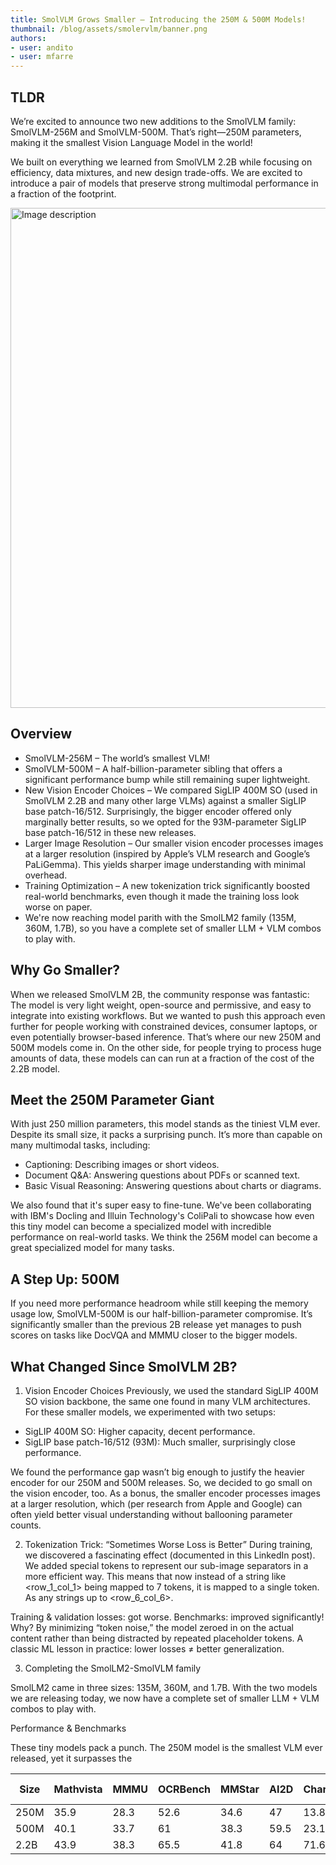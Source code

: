 ```yaml
---
title: SmolVLM Grows Smaller – Introducing the 250M & 500M Models!
thumbnail: /blog/assets/smolervlm/banner.png
authors:
- user: andito
- user: mfarre
---
```


## TLDR

We’re excited to announce two new additions to the SmolVLM family: SmolVLM-256M and SmolVLM-500M. That’s right—250M parameters, making it the smallest Vision Language Model in the world!

We built on everything we learned from SmolVLM 2.2B while focusing on efficiency, data mixtures, and new design trade-offs. We are excited to introduce a pair of models that preserve strong multimodal performance in a fraction of the footprint.

<img src="https://huggingface.co/datasets/huggingface/documentation-images/resolve/main/smolvlm_ecosystem.png" width="800" height="auto" alt="Image description">


## Overview

- SmolVLM-256M – The world’s smallest VLM!
- SmolVLM-500M – A half-billion-parameter sibling that offers a significant performance bump while still remaining super lightweight.
- New Vision Encoder Choices – We compared SigLIP 400M SO (used in SmolVLM 2.2B and many other large VLMs) against a smaller SigLIP base patch-16/512. Surprisingly, the bigger encoder offered only marginally better results, so we opted for the 93M-parameter SigLIP base patch-16/512 in these new releases.
- Larger Image Resolution – Our smaller vision encoder processes images at a larger resolution (inspired by Apple’s VLM research and Google’s PaLiGemma). This yields sharper image understanding with minimal overhead.
- Training Optimization – A new tokenization trick significantly boosted real-world benchmarks, even though it made the training loss look worse on paper.
- We're now reaching model parith with the SmolLM2 family (135M, 360M, 1.7B), so you have a complete set of smaller LLM + VLM combos to play with.


## Why Go Smaller?

When we released SmolVLM 2B, the community response was fantastic: The model is very light weight, open-source and permissive, and easy to integrate into existing workflows. But we wanted to push this approach even further for people working with constrained devices, consumer laptops, or even potentially browser-based inference. That’s where our new 250M and 500M models come in. On the other side, for people trying to process huge amounts of data, these models can can run at a fraction of the cost of the 2.2B model.

## Meet the 250M Parameter Giant 

With just 250 million parameters, this model stands as the tiniest VLM ever. Despite its small size, it packs a surprising punch. It’s more than capable on many multimodal tasks, including:

- Captioning: Describing images or short videos.
- Document Q&A: Answering questions about PDFs or scanned text.
- Basic Visual Reasoning: Answering questions about charts or diagrams.

We also found that it's super easy to fine-tune. We've been collaborating with IBM's Docling and Illuin Technology's ColiPali to showcase how even this tiny model can become a specialized model with incredible performance on real-world tasks. We think the 256M model can become a great specialized model for many tasks.


## A Step Up: 500M

If you need more performance headroom while still keeping the memory usage low, SmolVLM-500M is our half-billion-parameter compromise. It’s significantly smaller than the previous 2B release yet manages to push scores on tasks like DocVQA and MMMU closer to the bigger models.

## What Changed Since SmolVLM 2B?

1. Vision Encoder Choices
Previously, we used the standard SigLIP 400M SO vision backbone, the same one found in many VLM architectures. For these smaller models, we experimented with two setups:

- SigLIP 400M SO: Higher capacity, decent performance.
- SigLIP base patch-16/512 (93M): Much smaller, surprisingly close performance.

We found the performance gap wasn’t big enough to justify the heavier encoder for our 250M and 500M releases. So, we decided to go small on the vision encoder, too. As a bonus, the smaller encoder processes images at a larger resolution, which (per research from Apple and Google) can often yield better visual understanding without ballooning parameter counts.

2. Tokenization Trick: “Sometimes Worse Loss is Better”
During training, we discovered a fascinating effect (documented in this LinkedIn post). We added special tokens to represent our sub-image separators in a more efficient way. This means that now instead of a string like <row_1_col_1> being mapped to 7 tokens, it is mapped to a single token. As any strings up to <row_6_col_6>. 

Training & validation losses: got worse.
Benchmarks: improved significantly!
Why? By minimizing “token noise,” the model zeroed in on the actual content rather than being distracted by repeated placeholder tokens. A classic ML lesson in practice: lower losses ≠ better generalization.

3. Completing the SmolLM2-SmolVLM family

SmolLM2 came in three sizes: 135M, 360M, and 1.7B. With the two models we are releasing today, we now have a complete set of smaller LLM + VLM combos to play with.

Performance & Benchmarks

These tiny models pack a punch. The 250M model is the smallest VLM ever released, yet it surpasses the 

| Size  | Mathvista | MMMU | OCRBench | MMStar | AI2D  | ChartQA_Test | Science_QA | TextVQA Val | DocVQA Val |
|-------|-----------|------|----------|--------|-------|--------------|------------|-------------|------------|
| 250M  | 35.9      | 28.3 | 52.6     | 34.6   | 47    | 13.8         | 73.6       | 51.7        |            |
| 500M  | 40.1      | 33.7 | 61       | 38.3   | 59.5  | 23.1         | 79.7       | 58.6        |            |
| 2.2B  | 43.9      | 38.3 | 65.5     | 41.8   | 64    | 71.64        | 84.5       | 70.6        | 79.7       |
